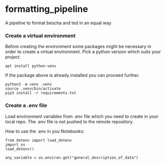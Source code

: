 # formatting_pipeline
A pipeline to format bescha and ted in an equal way


### Create a virtual environment

Before creating the environment some packages might be necessary in order to create a virtual environment. Pick a python version which suits your project.

```
apt install python-venv
```
If the package above is already installed you can proceed further.


```
python3 -m venv .venv
source .venv/bin/activate
pip3 install -r requirements.txt
```

### Create a .env file

Load environment variables from .env file which you need to create in your local repo. The .env file is not pushed to the remote repository.

How to use the .env in you Notebooks:
```
from dotenv import load_dotenv
import os
load_dotenv()  

any_variable = os.environ.get("general_description_of_data")
```